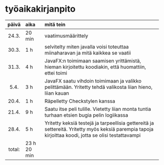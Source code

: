 # työaikakirjanpito

| päivä | aika | mitä tein  |
| :----:|:-----| :-----|
| 24.3. | 20 min | vaatimusmäärittely |
| 30.3. | 1 h  | selvitelty miten javalla voisi toteuttaa miinaharavan ja mitä kaikkea se vaatii |
| 31.3. | 4 h  | JavaFX:n toimimaan saamisen yrittämistä, hieman kirjoitettu koodiakin, että huomattiin, ettei toimi |
| 5.4.  | 3 h  | JavaFX saatu vihdoin toimimaan ja valikko pelittämään. Yritetty tehdä valikosta liian hieno, liian kauan |
| 20.4. | 1 h  | Räpelletty Checkstylen kanssa |
| 21.4. | 9 h  | Saatu itse peli tulille. Vietetty liian monta tuntia turhaan etsien bugia pelin logiikassa |
| 28.4. | 5 h  | Yritetty keksiä testejä ja tarpeellisia gettereitä ja settereitä. Yritetty myös keksiä parempia tapoja     kirjoittaa koodi, jotta se olisi testattavampi |
| total: | 23 h 20 min |  | 
